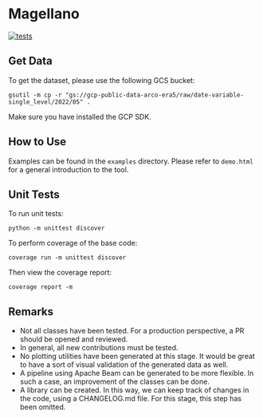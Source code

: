 # Magellano
[![tests](https://github.com/andreagiussani/magellano/workflows/pytest/badge.svg)](https://github.com/andreagiussani/magellano/actions)

## Get Data

To get the dataset, please use the following GCS bucket:

```
gsutil -m cp -r "gs://gcp-public-data-arco-era5/raw/date-variable-single_level/2022/05" .
```

Make sure you have installed the GCP SDK.

## How to Use

Examples can be found in the `examples` directory. Please refer to `demo.html` for a general introduction to the tool.

## Unit Tests

To run unit tests:

```
python -m unittest discover
```

To perform coverage of the base code:

```
coverage run -m unittest discover
```

Then view the coverage report:

```
coverage report -m
```

## Remarks

- Not all classes have been tested. For a production perspective, a PR should be opened and reviewed.
- In general, all new contributions must be tested.
- No plotting utilities have been generated at this stage. It would be great to have a sort of visual validation of the generated data as well.
- A pipeline using Apache Beam can be generated to be more flexible. In such a case, an improvement of the classes can be done.
- A library can be created. In this way, we can keep track of changes in the code, using a CHANGELOG.md file. For this stage, this step has been omitted.
